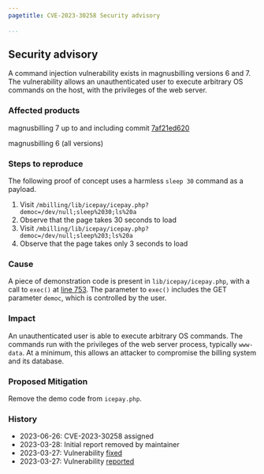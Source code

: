 ```yaml
---
pagetitle: CVE-2023-30258 Security advisory

...
```


## Security advisory

A command injection vulnerability exists in magnusbilling versions 6 and 7. The vulnerability allows an unauthenticated user to execute arbitrary OS commands on the host, with the privileges of the web server.

### Affected products
magnusbilling 7 up to and including commit [7af21ed620](https://github.com/magnussolution/magnusbilling7/commit/7af21ed6203f80947a5df4a92df0be7a6aa158f9)

magnusbilling 6 (all versions)

### Steps to reproduce

The following proof of concept uses a harmless `sleep 30` command as a payload.

1. Visit `/mbilling/lib/icepay/icepay.php?democ=/dev/null;sleep%2030;ls%20a`
2. Observe that the page takes 30 seconds to load
3. Visit `/mbilling/lib/icepay/icepay.php?democ=/dev/null;sleep%203;ls%20a`
4. Observe that the page takes only 3 seconds to load

### Cause

A piece of demonstration code is present in `lib/icepay/icepay.php`, with a call to `exec()` at [line 753](https://github.com/magnussolution/magnusbilling7/blob/f6cd038161349895ff6f186405b9a89f564c9448/lib/icepay/icepay.php#L753). The parameter to `exec()` includes the GET parameter `democ`, which is controlled by the user.

### Impact

An unauthenticated user is able to execute arbitrary OS commands. The commands run with the privileges of the web server process, typically `www-data`. At a minimum, this allows an attacker to compromise the billing system and its database.

### Proposed Mitigation

Remove the demo code from `icepay.php`.


### History
- 2023-06-26: CVE-2023-30258 assigned
- 2023-03-28: Initial report removed by maintainer
- 2023-03-27: Vulnerability [fixed](https://github.com/magnussolution/magnusbilling7/commit/ccff9f6370f530cc41ef7de2e31d7590a0fdb8c3)
- 2023-03-27: Vulnerability [reported](https://github.com/magnussolution/magnusbilling7/issues/627)
